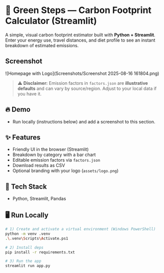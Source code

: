 # 🌱 Green Steps — Carbon Footprint Calculator (Streamlit)
A simple, visual carbon footprint estimator built with **Python + Streamlit**. Enter your energy use, travel distances, and diet profile to see an instant breakdown of estimated emissions.

## Screenshot
![Homepage with Logo](Screenshots/Screenshot 2025-08-16 161804.png)

> ⚠️ **Disclaimer:** Emission factors in `factors.json` are **illustrative defaults** and can vary by source/region. Adjust to your local data if you have it.

## 🔥 Demo
- Run locally (instructions below) and add a screenshot to this section.

## ✨ Features
- Friendly UI in the browser (Streamlit)
- Breakdown by category with a bar chart
- Editable emission factors via `factors.json`
- Download results as CSV
- Optional branding with your logo (`assets/logo.png`)

## 🧰 Tech Stack
- Python, Streamlit, Pandas

## 🖥️ Run Locally
```bash
# 1) Create and activate a virtual environment (Windows PowerShell)
python -m venv .venv
.\.venv\Scripts\Activate.ps1

# 2) Install deps
pip install -r requirements.txt

# 3) Run the app
streamlit run app.py